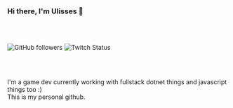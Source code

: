 ### Hi there, I'm Ulisses 👋
<br><br>

<div>
<img alt="GitHub followers" src="https://img.shields.io/github/followers/ulissessigma?style=social">
<img alt="Twitch Status" src="https://img.shields.io/twitch/status/ulissessigma?style=social">
</div>

<br><br>

I'm a game dev currently working with fullstack dotnet things and javascript things too :)
<br>This is my personal github.

<br><br>
